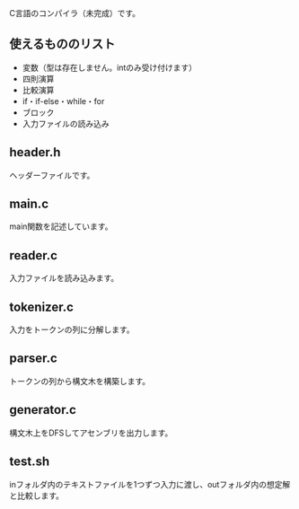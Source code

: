 C言語のコンパイラ（未完成）です。
## 使えるもののリスト
* 変数（型は存在しません。intのみ受け付けます）
* 四則演算
* 比較演算
* if・if-else・while・for
* ブロック
* 入力ファイルの読み込み
## header.h
ヘッダーファイルです。
## main.c
main関数を記述しています。
## reader.c
入力ファイルを読み込みます。
## tokenizer.c
入力をトークンの列に分解します。
## parser.c
トークンの列から構文木を構築します。
## generator.c
構文木上をDFSしてアセンブリを出力します。
## test.sh
inフォルダ内のテキストファイルを1つずつ入力に渡し、outフォルダ内の想定解と比較します。
